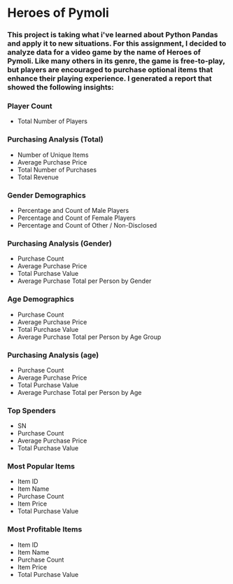 # Heroes of Pymoli
### This project is taking what i've learned about Python Pandas and apply it to new situations. For this assignment, I decided to analyze data for a video game by the name of Heroes of Pymoli. Like many others in its genre, the game is free-to-play, but players are encouraged to purchase optional items that enhance their playing experience. I generated a report that showed the following insights:

### Player Count

- Total Number of Players


### Purchasing Analysis (Total)

- Number of Unique Items
- Average Purchase Price
- Total Number of Purchases
- Total Revenue


### Gender Demographics

- Percentage and Count of Male Players
- Percentage and Count of Female Players
- Percentage and Count of Other / Non-Disclosed


### Purchasing Analysis (Gender)

- Purchase Count
- Average Purchase Price
- Total Purchase Value
- Average Purchase Total per Person by Gender


### Age Demographics

- Purchase Count
- Average Purchase Price
- Total Purchase Value
- Average Purchase Total per Person by Age Group


### Purchasing Analysis (age)

- Purchase Count
- Average Purchase Price
- Total Purchase Value
- Average Purchase Total per Person by Age


### Top Spenders

- SN
- Purchase Count
- Average Purchase Price
- Total Purchase Value


### Most Popular Items

- Item ID
- Item Name
- Purchase Count
- Item Price
- Total Purchase Value


### Most Profitable Items

- Item ID
- Item Name
- Purchase Count
- Item Price
- Total Purchase Value
